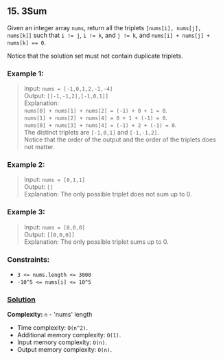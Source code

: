 ## 15. 3Sum

Given an integer array `nums`, return all the triplets `[nums[i], nums[j], nums[k]]` such that `i != j`, `i != k`, and `j != k`, and `nums[i] + nums[j] + nums[k] == 0`.

Notice that the solution set must not contain duplicate triplets.

### **Example 1:**
> Input: `nums = [-1,0,1,2,-1,-4]`  
> Output: `[[-1,-1,2],[-1,0,1]]`  
> Explanation:  
> `nums[0] + nums[1] + nums[2] = (-1) + 0 + 1 = 0`.  
> `nums[1] + nums[2] + nums[4] = 0 + 1 + (-1) = 0`.  
> `nums[0] + nums[3] + nums[4] = (-1) + 2 + (-1) = 0`.  
> The distinct triplets are `[-1,0,1]` and `[-1,-1,2]`.  
> Notice that the order of the output and the order of the triplets does not matter.
> 
### **Example 2:**
> Input: `nums = [0,1,1]`  
> Output: `[]`  
> Explanation: The only possible triplet does not sum up to 0.

### **Example 3:**
> Input: `nums = [0,0,0]`  
> Output: `[[0,0,0]]`  
> Explanation: The only possible triplet sums up to 0.

### **Constraints:**
* `3 <= nums.length <= 3000`
* `-10^5 <= nums[i] <= 10^5`

### **[Solution](../src/main/java/ru/druzhininyy/leetcode/exercises/algorithms/problem0015/Solution.java)**

**Complexity:** `n` - 'nums' length

* Time complexity: `O(n^2)`.
* Additional memory complexity: `O(1)`.
* Input memory complexity: `O(n)`.
* Output memory complexity: `O(n)`.